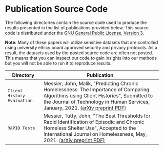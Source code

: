 # Publication Source Code

The following directories contain the source code used to produce the results presented in the list of publications provided below.  This source code is distributed under the  [GNU General Public License, Version 3](https://www.gnu.org/licenses/gpl-3.0.en.html).

**Note:** Many of these papers will utilize sensitive datasets that are controlled using university ethics board approved security and privacy protocols.  As a result, the datasets used by the posted source code are often not posted.  This means that you can inspect our code to gain insights into our methods but you will not be able to run it to reproduce results.

Directory | Publication
--- | ---
`Client History Evaluation` | Messier, John, Malik, "Predicting Chronic Homelessness: The Importance of Comparing Algorithms using Client Histories", Submitted to the Journal of Technology in Human Services, January, 2021. [(arXiv preprint PDF)](https://arxiv.org/abs/2105.15080)
`RAPID Tests` | Messier, Tutty, John, "The Best Thresholds for Rapid Identification of Episodic and Chronic Homeless Shelter Use", Accepted to the International Journal on Homelessness, May, 2021. [(arXiv preprint PDF)](https://arxiv.org/abs/2105.01042)


